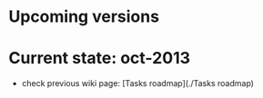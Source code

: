 # Upcoming versions

# Current state: oct-2013
- check previous wiki page: [Tasks roadmap](./Tasks roadmap)